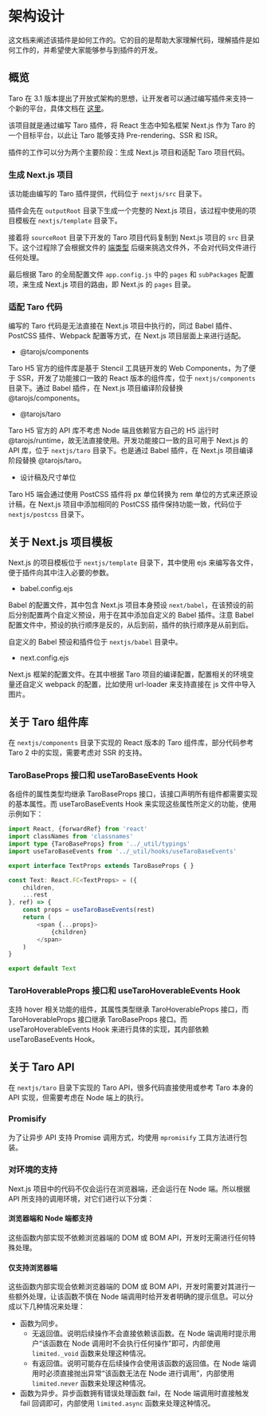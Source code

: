 # 架构设计

这文档来阐述该插件是如何工作的。它的目的是帮助大家理解代码，理解插件是如何工作的，并希望使大家能够参与到插件的开发。

## 概览

Taro 在 3.1 版本提出了开放式架构的思想，让开发者可以通过编写插件来支持一个新的平台，具体文档在 [这里](https://docs.taro.zone/blog/2021-03-10-taro-3-1-lts#1-%E5%BC%80%E6%94%BE%E5%BC%8F%E6%9E%B6%E6%9E%84)。

该项目就是通过编写 Taro 插件，将 React 生态中知名框架 Next.js 作为 Taro 的一个目标平台，以此让 Taro 能够支持 Pre-rendering、SSR 和 ISR。

插件的工作可以分为两个主要阶段：生成 Next.js 项目和适配 Taro 项目代码。

### 生成 Next.js 项目

该功能由编写的 Taro 插件提供，代码位于 `nextjs/src` 目录下。

插件会先在 `outputRoot` 目录下生成一个完整的 Next.js 项目，该过程中使用的项目模板在 `nextjs/template` 目录下。

接着将 `sourceRoot` 目录下开发的 Taro 项目代码复制到 Next.js 项目的 `src` 目录下。这个过程除了会根据文件的 [端类型](https://docs.taro.zone/docs/envs#%E7%BB%9F%E4%B8%80%E6%8E%A5%E5%8F%A3%E7%9A%84%E5%A4%9A%E7%AB%AF%E6%96%87%E4%BB%B6) 后缀来挑选文件外，不会对代码文件进行任何处理。

最后根据 Taro 的全局配置文件 `app.config.js` 中的 `pages` 和 `subPackages` 配置项，来生成 Next.js 项目的路由，即 Next.js 的 `pages` 目录。

### 适配 Taro 代码

编写的 Taro 代码是无法直接在 Next.js 项目中执行的，同过 Babel 插件、PostCSS 插件、Webpack 配置等方式，在 Next.js 项目层面上来进行适配。

* @tarojs/components

Taro H5 官方的组件库是基于 Stencil 工具链开发的 Web Components，为了便于 SSR，开发了功能接口一致的 React 版本的组件库，位于 `nextjs/components` 目录下。通过 Babel 插件，在 Next.js 项目编译阶段替换 @tarojs/components。

* @tarojs/taro

Taro H5 官方的 API 库不考虑 Node 端且依赖官方自己的 H5 运行时 @tarojs/runtime，故无法直接使用。开发功能接口一致的且可用于 Next.js 的 API 库，位于 `nextjs/taro` 目录下。也是通过 Babel 插件，在 Next.js 项目编译阶段替换 @tarojs/taro。

* 设计稿及尺寸单位

Taro H5 端会通过使用 PostCSS 插件将 px 单位转换为 rem 单位的方式来还原设计稿，在 Next.js 项目中添加相同的 PostCSS 插件保持功能一致，代码位于 `nextjs/postcss` 目录下。

## 关于 Next.js 项目模板

Next.js 的项目模板位于 `nextjs/template` 目录下，其中使用 ejs 来编写各文件，便于插件向其中注入必要的参数。

* babel.config.ejs

Babel 的配置文件，其中包含 Next.js 项目本身预设 `next/babel`，在该预设的前后分别配置两个自定义预设，用于在其中添加自定义的 Babel 插件。注意 Babel 配置文件中，预设的执行顺序是反的，从后到前，插件的执行顺序是从前到后。

自定义的 Babel 预设和插件位于 `nextjs/babel` 目录中。

* next.config.ejs

Next.js 框架的配置文件。在其中根据 Taro 项目的编译配置，配置相关的环境变量还自定义 webpack 的配置，比如使用 url-loader 来支持直接在 js 文件中导入图片。

## 关于 Taro 组件库

在 `nextjs/components` 目录下实现的 React 版本的 Taro 组件库，部分代码参考 Taro 2 中的实现，需要考虑对 SSR 的支持。

### TaroBaseProps 接口和 useTaroBaseEvents Hook

各组件的属性类型均继承 TaroBaseProps 接口，该接口声明所有组件都需要实现的基本属性。而 useTaroBaseEvents Hook 来实现这些属性所定义的功能，使用示例如下：

```TypeScript
import React, {forwardRef} from 'react'
import classNames from 'classnames'
import type {TaroBaseProps} from '../_util/typings'
import useTaroBaseEvents from '../_util/hooks/useTaroBaseEvents'

export interface TextProps extends TaroBaseProps { }

const Text: React.FC<TextProps> = ({
    children,
    ...rest
}, ref) => {
    const props = useTaroBaseEvents(rest)
    return (
        <span {...props}>
            {children}
        </span>
    )
}

export default Text
```

### TaroHoverableProps 接口和 useTaroHoverableEvents Hook

支持 hover 相关功能的组件，其属性类型继承 TaroHoverableProps 接口，而 TaroHoverableProps 接口继承 TaroBaseProps 接口。而 useTaroHoverableEvents Hook 来进行具体的实现，其内部依赖 useTaroBaseEvents Hook。

## 关于 Taro API

在 `nextjs/taro` 目录下实现的 Taro API，很多代码直接使用或参考 Taro 本身的 API 实现，但需要考虑在 Node 端上的执行。

### Promisify

为了让异步 API 支持 Promise 调用方式，均使用 `mpromisify` 工具方法进行包装。

### 对环境的支持

Next.js 项目中的代码不仅会运行在浏览器端，还会运行在 Node 端。所以根据 API 所支持的调用环境，对它们进行以下分类：

#### 浏览器端和 Node 端都支持

这些函数内部实现不依赖浏览器端的 DOM 或 BOM API，开发时无需进行任何特殊处理。

#### 仅支持浏览器端

这些函数内部实现会依赖浏览器端的 DOM 或 BOM API，开发时需要对其进行一些额外处理，让该函数不慎在 Node 端调用时给开发者明确的提示信息。可以分成以下几种情况来处理：

* 函数为同步。
    * 无返回值。说明后续操作不会直接依赖该函数。在 Node 端调用时提示用户“该函数在 Node 调用时不会执行任何操作”即可，内部使用 `limited._void` 函数来处理这种情况。
    * 有返回值。说明可能存在后续操作会使用该函数的返回值。在 Node 端调用时必须直接抛出异常“该函数无法在 Node 进行调用”，内部使用 `limited.never` 函数来处理这种情况。
* 函数为异步。异步函数拥有错误处理函数 fail，在 Node 端调用时直接触发 fail 回调即可，内部使用 `limited.async` 函数来处理这种情况。
